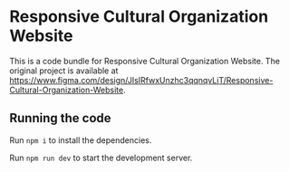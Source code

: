 
  # Responsive Cultural Organization Website

  This is a code bundle for Responsive Cultural Organization Website. The original project is available at https://www.figma.com/design/JIsIRfwxUnzhc3qqnqvLiT/Responsive-Cultural-Organization-Website.

  ## Running the code

  Run `npm i` to install the dependencies.

  Run `npm run dev` to start the development server.
  